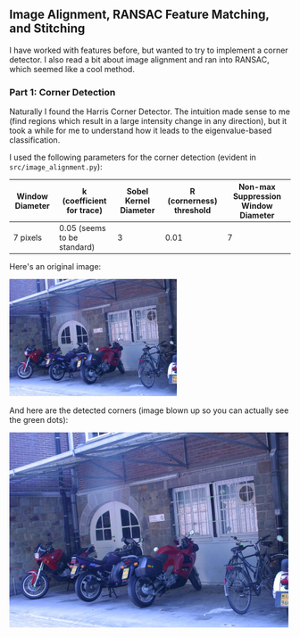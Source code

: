 ## Image Alignment, RANSAC Feature Matching, and Stitching

I have worked with features before, but wanted to try to implement a corner detector. I also read a bit about image alignment and ran into RANSAC, which seemed like a cool method. 

### Part 1: Corner Detection

Naturally I found the Harris Corner Detector. The intuition made sense to me (find regions which result in a large intensity change in any direction), but it took a while for me to understand how it leads to the eigenvalue-based classification.

I used the following parameters for the corner detection (evident in `src/image_alignment.py`):

Window Diameter | k (coefficient for trace) | Sobel Kernel Diameter | R (cornerness) threshold | Non-max Suppression Window Diameter
--------------- | ------------------------- | --------------------- | ----------- | -----------------------------------
7 pixels | 0.05 (seems to be standard) | 3 | 0.01 | 7

Here's an original image:

<img src="./data/bikes1.png" alt="bike1-orig" width="300"/>

And here are the detected corners (image blown up so you can actually see the green dots):

<img src="./output/bikes1_corners.png" alt="bike1-corners" width="500"/>

